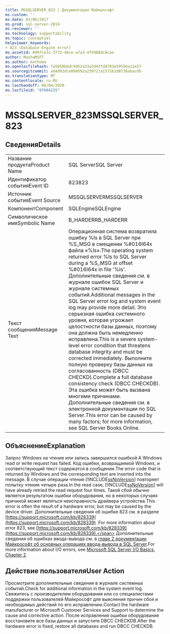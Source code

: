```yaml
---
title: MSSQLSERVER_823 | Документация Майкрософт
ms.custom: ''
ms.date: 03/06/2017
ms.prod: sql-server-2014
ms.reviewer: ''
ms.technology: supportability
ms.topic: conceptual
helpviewer_keywords:
- 823 (Database Engine error)
ms.assetid: 0d9fce3c-3772-46ce-a7a3-4f4988dc6cae
author: MashaMSFT
ms.author: mathoma
ms.openlocfilehash: fa5858bbdc9452a33a3d43fdd783e59556a11e57
ms.sourcegitcommit: ad4d92dce894592a259721a1571b1d8736abacdb
ms.translationtype: MT
ms.contentlocale: ru-RU
ms.lasthandoff: 08/04/2020
ms.locfileid: "87664215"
---
```

# <a name="mssqlserver_823"></a><span data-ttu-id="3190f-102">MSSQLSERVER_823</span><span class="sxs-lookup"><span data-stu-id="3190f-102">MSSQLSERVER_823</span></span>
    
## <a name="details"></a><span data-ttu-id="3190f-103">Сведения</span><span class="sxs-lookup"><span data-stu-id="3190f-103">Details</span></span>  
  
|||  
|-|-|  
|<span data-ttu-id="3190f-104">Название продукта</span><span class="sxs-lookup"><span data-stu-id="3190f-104">Product Name</span></span>|<span data-ttu-id="3190f-105">SQL Server</span><span class="sxs-lookup"><span data-stu-id="3190f-105">SQL Server</span></span>|  
|<span data-ttu-id="3190f-106">Идентификатор события</span><span class="sxs-lookup"><span data-stu-id="3190f-106">Event ID</span></span>|<span data-ttu-id="3190f-107">823</span><span class="sxs-lookup"><span data-stu-id="3190f-107">823</span></span>|  
|<span data-ttu-id="3190f-108">Источник события</span><span class="sxs-lookup"><span data-stu-id="3190f-108">Event Source</span></span>|<span data-ttu-id="3190f-109">MSSQLSERVER</span><span class="sxs-lookup"><span data-stu-id="3190f-109">MSSQLSERVER</span></span>|  
|<span data-ttu-id="3190f-110">Компонент</span><span class="sxs-lookup"><span data-stu-id="3190f-110">Component</span></span>|<span data-ttu-id="3190f-111">SQLEngine</span><span class="sxs-lookup"><span data-stu-id="3190f-111">SQLEngine</span></span>|  
|<span data-ttu-id="3190f-112">Символическое имя</span><span class="sxs-lookup"><span data-stu-id="3190f-112">Symbolic Name</span></span>|<span data-ttu-id="3190f-113">B_HARDERR</span><span class="sxs-lookup"><span data-stu-id="3190f-113">B_HARDERR</span></span>|  
|<span data-ttu-id="3190f-114">Текст сообщения</span><span class="sxs-lookup"><span data-stu-id="3190f-114">Message Text</span></span>|<span data-ttu-id="3190f-115">Операционная система возвратила ошибку %ls в SQL Server при %S_MSG в смещении %#016I64x файла «%ls».</span><span class="sxs-lookup"><span data-stu-id="3190f-115">The operating system returned error %ls to SQL Server during a %S_MSG at offset %#016I64x in file '%ls'.</span></span> <span data-ttu-id="3190f-116">Дополнительные сведения см. в журнале ошибок SQL Server и журнале системных событий.</span><span class="sxs-lookup"><span data-stu-id="3190f-116">Additional messages in the SQL Server error log and system event log may provide more detail.</span></span> <span data-ttu-id="3190f-117">Это серьезная ошибка системного уровня, которая угрожает целостности базы данных, поэтому она должна быть немедленно исправлена.</span><span class="sxs-lookup"><span data-stu-id="3190f-117">This is a severe system-level error condition that threatens database integrity and must be corrected immediately.</span></span> <span data-ttu-id="3190f-118">Выполните полную проверку базы данных на согласованность (DBCC CHECKD).</span><span class="sxs-lookup"><span data-stu-id="3190f-118">Complete a full database consistency check (DBCC CHECKDB).</span></span> <span data-ttu-id="3190f-119">Эта ошибка может быть вызвана многими причинами. Дополнительные сведения см. в электронной документации по SQL Server.</span><span class="sxs-lookup"><span data-stu-id="3190f-119">This error can be caused by many factors; for more information, see SQL Server Books Online.</span></span>|  
  
## <a name="explanation"></a><span data-ttu-id="3190f-120">Объяснение</span><span class="sxs-lookup"><span data-stu-id="3190f-120">Explanation</span></span>  
 <span data-ttu-id="3190f-121">Запрос Windows на чтение или запись завершился ошибкой.</span><span class="sxs-lookup"><span data-stu-id="3190f-121">A Windows read or write request has failed.</span></span> <span data-ttu-id="3190f-122">Код ошибки, возвращаемой Windows, и соответствующий текст содержатся в сообщении.</span><span class="sxs-lookup"><span data-stu-id="3190f-122">The error code that is returned by Windows and the corresponding text are inserted into the message.</span></span> <span data-ttu-id="3190f-123">В случае операции чтения [!INCLUDE[ssNoVersion](../../includes/ssnoversion-md.md)] повторяет попытку чтения четыре раза.</span><span class="sxs-lookup"><span data-stu-id="3190f-123">In the read case, [!INCLUDE[ssNoVersion](../../includes/ssnoversion-md.md)] will have already retried the read request four times.</span></span> <span data-ttu-id="3190f-124">Такой сбой обычно является результатом ошибки оборудования, но в некоторых случаях причиной может являться неисправность драйвера устройства.</span><span class="sxs-lookup"><span data-stu-id="3190f-124">This error is often the result of a hardware error, but may be caused by the device driver.</span></span> <span data-ttu-id="3190f-125">Дополнительные сведения об ошибке 823 см. в разделе [https://support.microsoft.com/kb/828339](https://support.microsoft.com/kb/828339) .</span><span class="sxs-lookup"><span data-stu-id="3190f-125">For more information about error 823, see [https://support.microsoft.com/kb/828339](https://support.microsoft.com/kb/828339).</span></span> <span data-ttu-id="3190f-126">Дополнительные сведения об ошибках ввода-вывода см. в [главе 2 документации Майкрософт об основных операциях ввода-вывода в SQL Server](/previous-versions/sql/sql-server-2005/administrator/cc917726(v=technet.10)).</span><span class="sxs-lookup"><span data-stu-id="3190f-126">For more information about I/O errors, see [Microsoft SQL Server I/O Basics, Chapter 2](/previous-versions/sql/sql-server-2005/administrator/cc917726(v=technet.10)).</span></span>  
  
## <a name="user-action"></a><span data-ttu-id="3190f-127">Действие пользователя</span><span class="sxs-lookup"><span data-stu-id="3190f-127">User Action</span></span>  
 <span data-ttu-id="3190f-128">Просмотрите дополнительные сведения в журнале системных событий.</span><span class="sxs-lookup"><span data-stu-id="3190f-128">Check for additional information in the system event log.</span></span> <span data-ttu-id="3190f-129">Свяжитесь с производителем оборудования или со специалистами поддержки пользователей Майкрософт для выяснения причин сбоя и необходимых действий по его исправлению.</span><span class="sxs-lookup"><span data-stu-id="3190f-129">Contact the hardware manufacturer or Microsoft Customer Services and Support to determine the cause and corrective action.</span></span> <span data-ttu-id="3190f-130">После исправления ошибки оборудования восстановите все базы данных и запустите DBCC CHECKDB.</span><span class="sxs-lookup"><span data-stu-id="3190f-130">After the hardware error is fixed, restore all databases and run DBCC CHECKDB.</span></span>  
  
  
